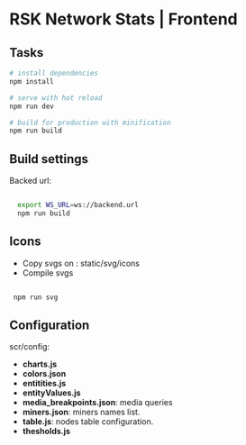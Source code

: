 RSK Network Stats | Frontend
============================

## Tasks

``` bash
# install dependencies
npm install

# serve with hot reload 
npm run dev

# build for production with minification
npm run build

```

## Build settings

Backed url:

``` bash

  export WS_URL=ws://backend.url
  npm run build
```

## Icons

- Copy svgs on : static/svg/icons
- Compile svgs

 ``` bash

  npm run svg

```

## Configuration

scr/config:

- **charts.js**
- **colors.json**
- **entitities.js**
- **entityValues.js**
- **media_breakpoints.json**: media queries
- **miners.json**: miners names list.
- **table.js**: nodes table configuration.
- **thesholds.js**
